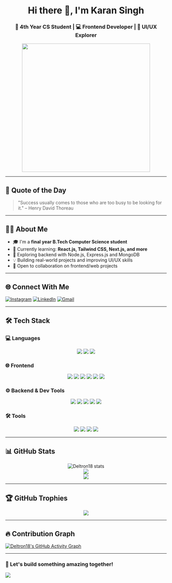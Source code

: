 <h1 align="center">Hi there 👋, I'm Karan Singh</h1>
<h3 align="center">🚀 4th Year CS Student | 💻 Frontend Developer | 🎨 UI/UX Explorer</h3>

<p align="center">
  <img src="https://media.giphy.com/media/26tn33aiTi1jkl6H6/giphy.gif" width="400" />
</p>






---

## 🌟 Quote of the Day
> "Success usually comes to those who are too busy to be looking for it." – Henry David Thoreau

---

## 👨‍💻 About Me

- 🎓 I'm a **final year B.Tech Computer Science student**
- 🌱 Currently learning: **React.js, Tailwind CSS, Next.js, and more**
- 🧠 Exploring backend with Node.js, Express.js and MongoDB
- 💡 Building real-world projects and improving UI/UX skills
- 🔗 Open to collaboration on frontend/web projects

---

## 🌐 Connect With Me

[![Instagram](https://img.shields.io/badge/-Instagram-E4405F?style=flat-square&logo=instagram&logoColor=white)](https://instagram.com/karraann__18)
[![LinkedIn](https://img.shields.io/badge/-LinkedIn-blue?style=flat-square&logo=Linkedin&logoColor=white&link=https://linkedin.com/in/karan-singh-28ba5b256/)](https://www.linkedin.com/in/karan-singh-28ba5b256/)
[![Gmail](https://img.shields.io/badge/-Gmail-D14836?style=flat-square&logo=gmail&logoColor=white)](mailto:karans0518@gmail.com)

---

## 🛠️ Tech Stack

### 💻 Languages
<p align="center">
  <img src="https://img.shields.io/badge/-C-00599C?style=for-the-badge&logo=c&logoColor=white" />
  <img src="https://img.shields.io/badge/-C++-00599C?style=for-the-badge&logo=c%2B%2B&logoColor=white" />
  <img src="https://img.shields.io/badge/-JavaScript-F7DF1E?style=for-the-badge&logo=javascript&logoColor=black" />
</p>

### 🌐 Frontend
<p align="center">
  <img src="https://img.shields.io/badge/-HTML5-E34F26?style=for-the-badge&logo=html5&logoColor=white" />
  <img src="https://img.shields.io/badge/-CSS3-1572B6?style=for-the-badge&logo=css3&logoColor=white" />
  <img src="https://img.shields.io/badge/-TailwindCSS-38B2AC?style=for-the-badge&logo=tailwind-css&logoColor=white" />
  <img src="https://img.shields.io/badge/-React-61DAFB?style=for-the-badge&logo=react&logoColor=black" />
  <img src="https://img.shields.io/badge/-NextJS-000?style=for-the-badge&logo=next.js&logoColor=white" />
  <img src="https://img.shields.io/badge/-Redux-764ABC?style=for-the-badge&logo=redux&logoColor=white" />
</p>

### ⚙️ Backend & Dev Tools
<p align="center">
  <img src="https://img.shields.io/badge/-Node.js-339933?style=for-the-badge&logo=node.js&logoColor=white" />
  <img src="https://img.shields.io/badge/-Express.js-000000?style=for-the-badge&logo=express&logoColor=white" />
  <img src="https://img.shields.io/badge/-MongoDB-47A248?style=for-the-badge&logo=mongodb&logoColor=white" />
  <img src="https://img.shields.io/badge/-Firebase-FFCA28?style=for-the-badge&logo=firebase&logoColor=black" />
  <img src="https://img.shields.io/badge/-Vercel-000000?style=for-the-badge&logo=vercel&logoColor=white" />
</p>

### 🛠 Tools
<p align="center">
  <img src="https://img.shields.io/badge/-Git-F05032?style=for-the-badge&logo=git&logoColor=white" />
  <img src="https://img.shields.io/badge/-GitHub-181717?style=for-the-badge&logo=github&logoColor=white" />
  <img src="https://img.shields.io/badge/-Postman-FF6C37?style=for-the-badge&logo=postman&logoColor=white" />
  <img src="https://img.shields.io/badge/-Figma-F24E1E?style=for-the-badge&logo=figma&logoColor=white" />
</p>

---

## 📊 GitHub Stats

<p align="center">
  <img src="https://github-readme-stats.vercel.app/api?username=Deltron18&show_icons=true&theme=radical" alt="Deltron18 stats" />
  <br />
  <img src="https://streak-stats.demolab.com?user=Deltron18&theme=radical&hide_border=false" />
  <br />
  <img src="https://github-readme-stats.vercel.app/api/top-langs/?username=Deltron18&layout=compact&theme=radical" />
</p>

---

## 🏆 GitHub Trophies

<p align="center">
  <img src="https://github-profile-trophy.vercel.app/?username=Deltron18&theme=onedark&no-bg=true&margin-w=10" />
</p>





---



## 🔥 Contribution Graph

[![Deltron18's GitHub Activity Graph](https://github-readme-activity-graph.vercel.app/graph?username=Deltron18&theme=react-dark&hide_border=true)](https://github.com/ashutosh00710/github-readme-activity-graph)


---

### 🚀 Let's build something amazing together!
[![](https://visitcount.itsvg.in/api?id=Deltron18&icon=0&color=12)](https://visitcount.itsvg.in)



